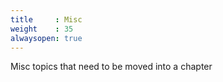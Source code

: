 ```yaml
---
title     : Misc
weight    : 35
alwaysopen: true
---
```


Misc topics that need to be moved into a chapter


